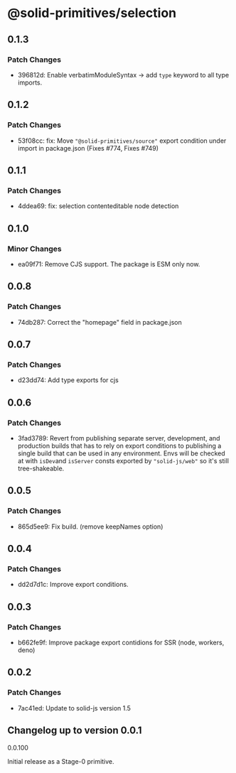 # @solid-primitives/selection

## 0.1.3

### Patch Changes

- 396812d: Enable verbatimModuleSyntax -> add `type` keyword to all type imports.

## 0.1.2

### Patch Changes

- 53f08cc: fix: Move `"@solid-primitives/source"` export condition under import in package.json
  (Fixes #774, Fixes #749)

## 0.1.1

### Patch Changes

- 4ddea69: fix: selection contenteditable node detection

## 0.1.0

### Minor Changes

- ea09f71: Remove CJS support. The package is ESM only now.

## 0.0.8

### Patch Changes

- 74db287: Correct the "homepage" field in package.json

## 0.0.7

### Patch Changes

- d23dd74: Add type exports for cjs

## 0.0.6

### Patch Changes

- 3fad3789: Revert from publishing separate server, development, and production builds that has to rely on export conditions
  to publishing a single build that can be used in any environment.
  Envs will be checked at with `isDev`and `isServer` consts exported by `"solid-js/web"` so it's still tree-shakeable.

## 0.0.5

### Patch Changes

- 865d5ee9: Fix build. (remove keepNames option)

## 0.0.4

### Patch Changes

- dd2d7d1c: Improve export conditions.

## 0.0.3

### Patch Changes

- b662fe9f: Improve package export contidions for SSR (node, workers, deno)

## 0.0.2

### Patch Changes

- 7ac41ed: Update to solid-js version 1.5

## Changelog up to version 0.0.1

0.0.100

Initial release as a Stage-0 primitive.
